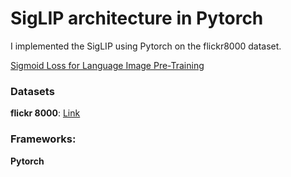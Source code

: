 
# SigLIP architecture in Pytorch

I implemented the SigLIP using Pytorch on the flickr8000 dataset.

[Sigmoid Loss for Language Image Pre-Training](https://arxiv.org/abs/2303.15343)


### Datasets

**flickr 8000**: [Link](https://www.kaggle.com/datasets/adityajn105/flickr8k)

### Frameworks:
**Pytorch**




